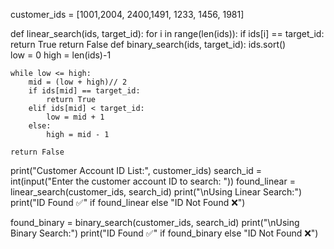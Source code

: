 customer_ids = [1001,2004, 2400,1491, 1233, 1456, 1981]

def linear_search(ids, target_id):
    for i in range(len(ids)):
        if ids[i] == target_id:
            return True
    return False
def binary_search(ids, target_id):
    ids.sort()  
    low = 0
    high = len(ids)-1

    while low <= high:
        mid = (low + high)// 2
        if ids[mid] == target_id:
            return True
        elif ids[mid] < target_id:
            low = mid + 1
        else:
            high = mid - 1

    return False
print("Customer Account ID List:", customer_ids)
search_id = int(input("Enter the customer account ID to search: "))
found_linear = linear_search(customer_ids, search_id)
print("\nUsing Linear Search:")
print("ID Found ✅" if found_linear else "ID Not Found ❌")

found_binary = binary_search(customer_ids, search_id)
print("\nUsing Binary Search:")
print("ID Found ✅" if found_binary else "ID Not Found ❌")
